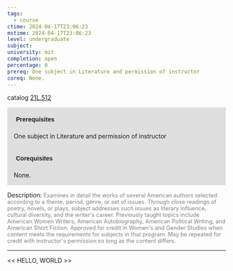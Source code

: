 ```yaml
---
tags:
  - course
ctime: 2024-04-17T23:06:23
mstime: 2024-04-17T23:06:23
level: undergraduate
subject: 
university: mit
completion: open
percentage: 0
prereq: One subject in Literature and permission of instructor
coreq: None.
---
```


catalog [21L.512](http://student.mit.edu/catalog/m21La.html#21L.512)

<span style="display: block; padding: 15px; background-color: rgb(100, 100, 100, 0.2);"><font id="m_prereq2456_0" style="display: block; font-family: Arial, sans-serif; font-weight: bold; padding: 5px">Prerequisites</font><br><span id="prereq2456_0">One subject in Literature and permission of instructor</span></span>
<span style="display: block; padding: 15px; background-color: rgb(100, 100, 100, 0.2);"><font id="m_coreq2456_0" style="display: block; font-family: Arial, sans-serif; font-weight: bold; padding: 5px">Corequisites</font><br><span id="coreq2456_0">None.</span></span>

<font style="">Description:</font>
<font style="color: grey; font-size: 0.8rem;">Examines in detail the works of several American authors selected according to a theme, period, genre, or set of issues. Through close readings of poetry, novels, or plays, subject addresses such issues as literary influence, cultural diversity, and the writer's career. Previously taught topics include American Women Writers, American Autobiography, American Political Writing, and American Short Fiction. Approved for credit in Women's and Gender Studies when content meets the requirements for subjects in that program. May be repeated for credit with instructor's permission so long as the content differs.</font>



---

<< HELLO, WORLD >>
